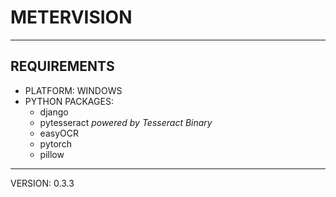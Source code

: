 # METERVISION
---
## REQUIREMENTS
- PLATFORM: WINDOWS
- PYTHON PACKAGES:
    - django
    - pytesseract *powered by Tesseract Binary*
    - easyOCR
    - pytorch
    - pillow

---
VERSION: 0.3.3